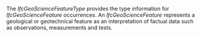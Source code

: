 The _IfcGeoScienceFeatureType_ provides the type information for _IfcGeoScienceFeature_ occurrences.
An _IfcGeoScienceFeature_ represents a geological or geotechnical feature as an interpretation of factual data such as observations, measurements and tests.
